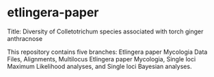 # etlingera-paper

Title: Diversity of Colletotrichum species associated with torch ginger anthracnose

This repository contains five branches: Etlingera paper Mycologia Data Files, Alignments, Multilocus Etlingera paper Mycologia, Single loci Maximum Likelihood analyses, and Single loci Bayesian analyses.
